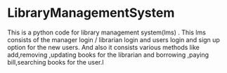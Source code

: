 # LibraryManagementSystem
This is a python code for library management system(lms) . This lms consists of the manager login / librarian login and users login and sign up option for the new users. And also it consists various methods like add,removing ,updating books for the librarian and borrowing ,paying bill,searching books for the user.l
